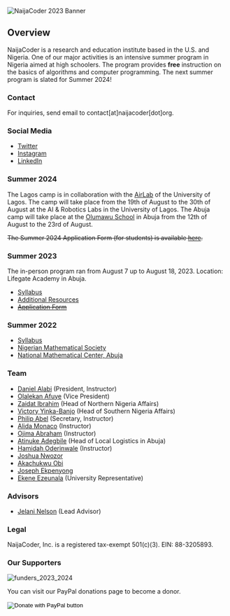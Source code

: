 ![NaijaCoder 2023 Banner](https://github.com/naijacoderorg/NaijaCoder/blob/gh-pages/summer2023/files/NaijaCoder_Banner1.jpg?raw=true)


## Overview

NaijaCoder is a research and education institute based in the U.S. and Nigeria. One of our major activities is an intensive summer program in Nigeria aimed at high schoolers. The program provides **free** instruction on the basics of algorithms and computer programming. The next summer program is slated for Summer 2024!

### Contact

For inquiries, send email to contact[at]naijacoder[dot]org.

### Social Media

* [Twitter](https://twitter.com/naijacoderorg)
* [Instagram](https://www.instagram.com/naijacoder/)
* [LinkedIn](https://www.linkedin.com/company/naijacoder/)
  
### Summer 2024

The Lagos camp is in collaboration with the [AirLab] of the University of Lagos. The camp will take place from the 19th of August to the 30th of August at the AI & Robotics Labs in the University of Lagos. The Abuja camp will take place at the [Olumawu School] in Abuja from the 12th of August to the 23rd of August.

[AirLab]: http://airol.unilag.edu.ng/
[Olumawu School]: https://olumawu.org.ng/

~~The Summer 2024 Application Form (for students) is available [here].~~

[here]: https://docs.google.com/forms/d/e/1FAIpQLSeFyHnAmFwI7QUpAiSD3PaUY-8dPyDl_SuXG9Nt0j6SpILIUw/viewform

### Summer 2023

The in-person program ran from August 7 up to August 18, 2023. Location: Lifegate Academy in Abuja.

* [Syllabus](summer2023/files/syllabus.md)
* [Additional Resources]
* ~~[Application Form](https://docs.google.com/forms/d/e/1FAIpQLSeQ4PVc_aLutDv3DeuvkG5QjgxAOYFPOoTmw4nKHHF6uoJWjg/viewform)~~

[Additional Resources]: https://github.com/naijacoderorg/lectures


### Summer 2022

* [Syllabus]
* [Nigerian Mathematical Society]
* [National Mathematical Center, Abuja]

[Syllabus]: summer2022/files/syllabus.md
[Nigerian Mathematical Society]: https://www.nigerianmathematicalsociety.org/
[National Mathematical Center, Abuja]: https://nmc.edu.ng/

### Team
* [Daniel Alabi](https://www.linkedin.com/in/alabidan/) (President, Instructor)
* [Olalekan Afuye](https://www.linkedin.com/in/olalekan-afuye/) (Vice President)
* [Zaidat Ibrahim](https://www.linkedin.com/in/zaidati) (Head of Northern Nigeria Affairs)
* [Victory Yinka-Banjo](https://www.linkedin.com/in/victory-yinka-banjo) (Head of Southern Nigeria Affairs)
* [Philip Abel](https://www.linkedin.com/in/abelphilip/) (Secretary, Instructor)
* [Alida Monaco](https://www.linkedin.com/in/alida-monaco-4699a482) (Instructor)
* [Ojima Abraham](https://www.linkedin.com/in/ojima-abraham/) (Instructor)
* [Atinuke Adegbile](https://ng.linkedin.com/in/atinuke-adegbile-267542b7) (Head of Local Logistics in Abuja)
* [Hamidah Oderinwale](https://ca.linkedin.com/in/hamidaho) (Instructor)
* [Joshua Nwozor](https://www.linkedin.com/in/joshuatochukwunwozor)
* [Akachukwu Obi](https://www.linkedin.com/in/aobi)
* [Joseph Ekpenyong](https://www.linkedin.com/in/joejekpenyong)
* [Ekene Ezeunala](https://www.linkedin.com/in/ekene-ezeunala/) (University Representative)

### Advisors
* [Jelani Nelson](https://en.wikipedia.org/wiki/Jelani_Nelson) (Lead Advisor)

### Legal

NaijaCoder, Inc. is a registered tax-exempt 501(c)(3).
EIN: 88-3205893.

### Our Supporters

![funders_2023_2024](https://github.com/naijacoderorg/NaijaCoder/assets/928460/35dcdcba-fe92-4df0-89a2-e75c33fe952a)


You can visit our PayPal donations page to become a donor.

<form action="https://www.paypal.com/donate" method="post" target="_top">
<input type="hidden" name="hosted_button_id" value="XTKYF6AJWXWXY" />
<input type="image" src="https://www.paypalobjects.com/en_US/i/btn/btn_donateCC_LG.gif" border="0" name="submit" title="PayPal - The safer, easier way to pay online!" alt="Donate with PayPal button" />
<img alt="" border="0" src="https://www.paypal.com/en_US/i/scr/pixel.gif" width="1" height="1" />
</form>

